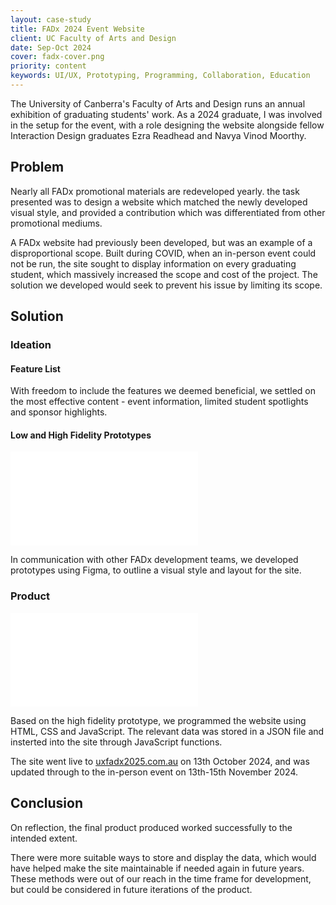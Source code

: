 ```yaml
---
layout: case-study
title: FADx 2024 Event Website
client: UC Faculty of Arts and Design
date: Sep-Oct 2024
cover: fadx-cover.png
priority: content
keywords: UI/UX, Prototyping, Programming, Collaboration, Education
---
```


The University of Canberra's Faculty of Arts and Design runs an annual exhibition of graduating students' work. As a 2024 graduate, I was involved in the setup for the event, with a role designing the website alongside fellow Interaction Design graduates Ezra Readhead and Navya Vinod Moorthy.

## Problem

Nearly all FADx promotional materials are redeveloped yearly. the task presented was to design a website which matched the newly developed visual style, and provided a contribution which was differentiated from other promotional mediums.

A FADx website had previously been developed, but was an example of a disproportional scope. Built during COVID, when an in-person event could not be run, the site sought to display information on every graduating student, which massively increased the scope and cost of the project. The solution we developed would seek to prevent his issue by limiting its scope.

## Solution

### Ideation

#### Feature List

With freedom to include the features we deemed beneficial, we settled on the most effective content - event information, limited student spotlights and sponsor highlights.

#### Low and High Fidelity Prototypes

![alt text](address.ext "Title")

In communication with other FADx development teams, we developed prototypes using Figma, to outline a visual style and layout for the site.

### Product

![alt text](address.ext "Title")

Based on the high fidelity prototype, we programmed the website using HTML, CSS and JavaScript. The relevant data was stored in a JSON file and insterted into the site through JavaScript functions.

The site went live to [uxfadx2025.com.au](https://uxfadx2025.com.au) on 13th October 2024, and was updated through to the in-person event on 13th-15th November 2024.

## Conclusion

On reflection, the final product produced worked successfully to the intended extent.

There were more suitable ways to store and display the data, which would have helped make the site maintainable if needed again in future years. These methods were out of our reach in the time frame for development, but could be considered in future iterations of the product.
